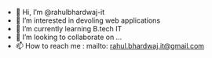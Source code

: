 - 👋 Hi, I’m @rahulbhardwaj-it
- 👀 I’m interested in devoling web applications
- 🌱 I’m currently learning B.tech IT
- 💞️ I’m looking to collaborate on ...
- 📫 How to reach me : mailto: rahul.bhardwaj.it@gmail.com

<!---
rahulbhardwaj-it/rahulbhardwaj-it is a ✨ special ✨ repository because its `README.md` (this file) appears on your GitHub profile.
You can click the Preview link to take a look at your changes.
--->

